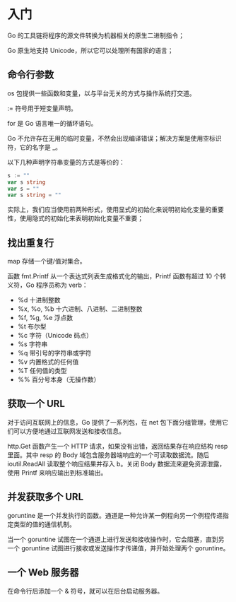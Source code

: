 # 入门

Go 的工具链将程序的源文件转换为机器相关的原生二进制指令；

Go 原生地支持 Unicode，所以它可以处理所有国家的语言；

## 命令行参数

os 包提供一些函数和变量，以与平台无关的方式与操作系统打交道。

:= 符号用于短变量声明。

for 是 Go 语言唯一的循环语句。

Go 不允许存在无用的临时变量，不然会出现编译错误；解决方案是使用空标识符，它的名字是 _。

以下几种声明字符串变量的方式是等价的：

```go
s := ""
var s string
var s = ""
var s string = ""
```
实际上，我们应当使用前两种形式，使用显式的初始化来说明初始化变量的重要性，使用隐式的初始化来表明初始化变量不重要；

## 找出重复行

map 存储一个键/值对集合。

函数 fmt.Printf 从一个表达式列表生成格式化的输出，Printf 函数有超过 10 个转义符，Go 程序员称为 verb：
- %d 十进制整数
- %x, %o, %b 十六进制、八进制、二进制整数
- %f, %g, %e 浮点数
- %t 布尔型
- %c 字符（Unicode 码点）
- %s 字符串
- %q 带引号的字符串或字符
- %v 内置格式的任何值
- %T 任何值的类型
- %% 百分号本身（无操作数）

## 获取一个 URL

对于访问互联网上的信息，Go 提供了一系列包，在 net 包下面分组管理，使用它们可以方便地通过互联网发送和接收信息。

http.Get 函数产生一个 HTTP 请求，如果没有出错，返回结果存在响应结构 resp 里面。其中 resp 的 Body 域包含服务器端响应的一个可读取数据流。随后 ioutil.ReadAll 读取整个响应结果并存入 b。关闭 Body 数据流来避免资源泄露，使用 Printf 来响应输出到标准输出。

## 并发获取多个 URL

goruntine 是一个并发执行的函数。通道是一种允许某一例程向另一个例程传递指定类型的值的通信机制。

当一个 goruntine 试图在一个通道上进行发送和接收操作时，它会阻塞，直到另一个 goruntine 试图进行接收或发送操作才传递值，并开始处理两个 goruntine。

## 一个 Web 服务器

在命令行后添加一个 & 符号，就可以在后台启动服务器。